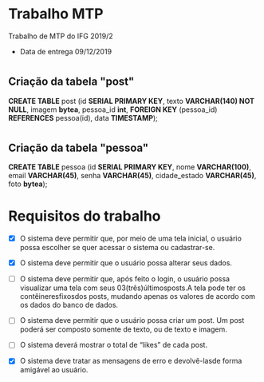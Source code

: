 # Trabalho MTP
Trabalho de MTP do IFG 2019/2
* Data de entrega
09/12/2019
#
## Criação da tabela "post"
**CREATE TABLE** post (id **SERIAL PRIMARY KEY**, texto **VARCHAR(140) NOT NULL**, imagem **bytea**, pessoa_id **int**, **FOREIGN KEY** (pessoa_id) **REFERENCES** pessoa(id), data **TIMESTAMP**);
#
## Criação da tabela "pessoa"
**CREATE TABLE** pessoa (id **SERIAL PRIMARY KEY**, nome **VARCHAR(100)**, email **VARCHAR(45)**, senha **VARCHAR(45)**, cidade_estado **VARCHAR(45)**, foto **bytea**);
#
# Requisitos do trabalho
- [X] O sistema deve permitir que, por meio de uma tela inicial, o usuário possa escolher se quer acessar o sistema ou cadastrar-se.

- [X] O  sistema  deve  permitir  que  o  usuário  possa  alterar seus dados.

- [ ] O sistema deve permitir que, após feito o login, o usuário possa visualizar uma tela com seus 03(três)últimosposts.A tela pode ter os contêineresfixosdos posts, mudando apenas os valores de acordo com os dados do banco de dados.

- [ ] O sistema deve permitir que o usuário possa criar um post. Um post poderá ser composto somente de texto, ou de texto e imagem.

- [ ] O sistema deverá mostrar o total de “likes” de cada post.

- [X] O sistema deve tratar as mensagens de erro e devolvê-lasde forma amigável ao usuário.

